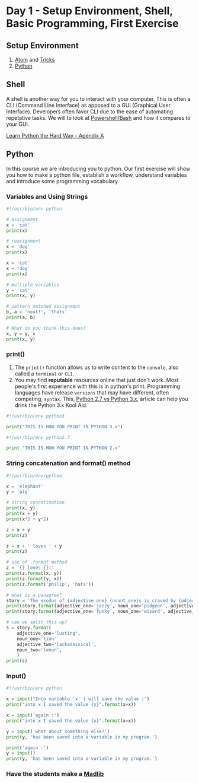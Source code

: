 # Day 1 - Setup Environment, Shell, Basic Programming, First Exercise
## Setup Environment
1. [Atom](https://github.com/selassid/codeguild/blob/master/notes/atom.md) and [Tricks](https://github.com/selassid/codeguild/blob/master/notes/atom-python.md)
2. [Python](https://github.com/selassid/codeguild/blob/master/notes/py.md)

## Shell
A shell is another way for you to interact with your computer. This is often a CLI (Command Line Interface) as apposed to a GUI (Graphical User Interface). Developers often favor CLI due to the ease of automating repetative tasks. We will to look at [Powershell/Bash](https://github.com/selassid/codeguild/blob/master/notes/cli.md) and how it compares to your GUI.

[Learn Python the Hard Way - Apendix A](http://learnpythonthehardway.org/book/appendixa.html)

## Python
In this course we are introducing you to python. Our first exercise will show you how to make a python file, establish a workflow, understand variables and introduce some programming vocabulary.

### Variables and Using Strings
```python
#!/usr/bin/env python

# assignment
x = 'cat'
print(x)

# reasignment
x = 'dog'
print(x)

x = 'cat'
x = 'dog'
print(x)

# multiple variables
y = 'cat'
print(x, y)

# pattern matched assignment
b, a = 'neat!', 'thats'
print(a, b)

# What do you think this does?
x, y = y, x
print(x, y)
```

### print()
1. The `print()` function allows us to write content to the `console`, also called a `terminal` or `CLI`.
2. You may find **reputable** resources online that just don't work. Most people's first experience with this is in python's print. Programming languages have release `versions` that may have different, often competing, `syntax`. This, [Python 2.7 vs Python 3.x](https://www.webucator.com/blog/2016/03/still-using-python-2-it-is-time-to-upgrade/), article can help you drink the Python 3.x Kool Aid.
```python
#!/usr/bin/env python3

print("THIS IS HOW YOU PRINT IN PYTHON 3.x")
```
```python
#!/usr/bin/env python2.7

print "THIS IS HOW YOU PRINT IN PYTHON 2.x"
```
### String concatenation and format() method
```python
#!/usr/bin/env/python

x = 'elephant'
y = 'pig'

# string concatination
print(x, y)
print(x + y)
print(x*3 + y*2)

z = x + y
print(z)

z = x + ' loves ' + y 
print(z)

# use of .format method
z = '{} loves {}!'
print(z.format(x, y))
print(z.format(y, x))
print(z.format('philip', 'hats'))

# what is a panagram?
story = 'The exodus of {adjective_one} {nount_one}s is craved by {adjective_one} {noun_two}s.'
print(story.format(adjective_one='jazzy', noun_one='pidgeon', adjective_two='squeamish', noun_two='walker'))
print(story.format(adjective_one='funky', noun_one='wizard', adjective_two='spanish', noun_two='camel'))

# can we split this up?
s = story.format(
    adjective_one='lusting',
    noun_one='lion'
    adjective_two='lackadaisical',
    noun_two='lemur',
    )
print(s)

```

### Input()
```python
#!/usr/bin/env python

x = input("Into variable 'x' i will save the value :")
print("into x I saved the value {x}".format(x=x))

x = input('again :')
print("into x I saved the value {x}".format(x=x))

y = input('what about something else?')
print(y, 'has been saved into a variable in my program.')

print('again :')
y = input()
print(y, 'has been saved into a variable in my program.')

```

### Have the students make a [Madlib](./example-files/madlib.py)


